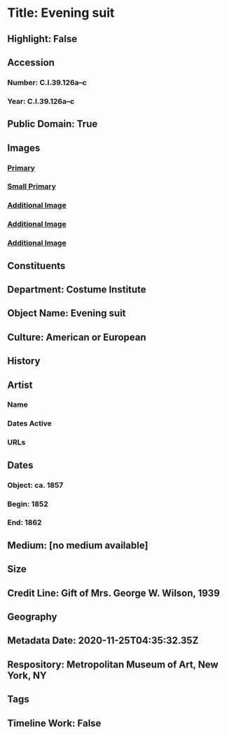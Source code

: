 # Title: Evening suit
## Highlight: False
## Accession
### Number: C.I.39.126a–c
### Year: C.I.39.126a–c
## Public Domain: True
## Images
### [Primary](https://images.metmuseum.org/CRDImages/ci/original/CI39.126a_F.jpg)
### [Small Primary](https://images.metmuseum.org/CRDImages/ci/web-large/CI39.126a_F.jpg)
### [Additional Image](https://images.metmuseum.org/CRDImages/ci/original/CI39.126a_B.jpg)
### [Additional Image](https://images.metmuseum.org/CRDImages/ci/original/CI39.126b_S.jpg)
### [Additional Image](https://images.metmuseum.org/CRDImages/ci/original/CI39.126c_F.jpg)
## Constituents
## Department: Costume Institute
## Object Name: Evening suit
## Culture: American or European
## History
## Artist
### Name
### Dates Active
### URLs
## Dates
### Object: ca. 1857
### Begin: 1852
### End: 1862
## Medium: [no medium available]
## Size
## Credit Line: Gift of Mrs. George W. Wilson, 1939
## Geography
## Metadata Date: 2020-11-25T04:35:32.35Z
## Respository: Metropolitan Museum of Art, New York, NY
## Tags
## Timeline Work: False